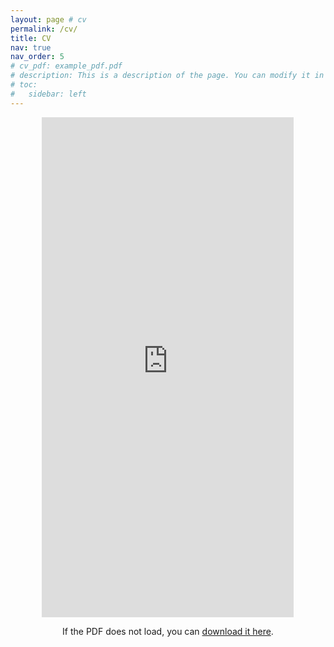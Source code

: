 ```yaml
---
layout: page # cv
permalink: /cv/
title: CV
nav: true
nav_order: 5
# cv_pdf: example_pdf.pdf
# description: This is a description of the page. You can modify it in '_pages/cv.md'. You can also change or remove the top pdf download button.
# toc:
#   sidebar: left
---
```


<!-- FOR USE WITH GOOGLE DRIVE-->

<div style="text-align: center;">
  <iframe 
    src="https://drive.google.com/viewerng/viewer?embedded=true&url=https://semihkara.github.io/assets/pdf/CV.pdf" 
    width="80%" height="800px" style="border: none;">
  </iframe>
</div>

<p style="text-align: center;">
  If the PDF does not load, you can <a href="https://semihkara.github.io/assets/pdf/CV.pdf" target="_blank">download it here</a>.
</p>


<!-- FOR USE WITH DROPBOX -->
<!-- <div style="text-align: center;">
  <iframe 
    src="https://www.dropbox.com/scl/fi/aw56k6mbigm2nqzxg3iwj/CV.pdf?rlkey=1dpbcr9ki8ed7sztfywpol4ai&raw=1" 
    width="80%" height="800px" style="border: none;">
  </iframe>
</div>

<p style="text-align: center;">
  If the PDF does not load, you can <a href="https://www.dropbox.com/scl/fi/aw56k6mbigm2nqzxg3iwj/CV.pdf?rlkey=1dpbcr9ki8ed7sztfywpol4ai&raw=1" target="_blank">download it here</a>.
</p> -->

